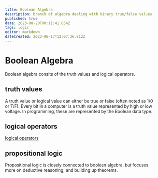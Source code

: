 ```yaml
---
title: Boolean Algebra
description: branch of algebra dealing with binary true/false values
published: true
date: 2023-08-20T00:11:41.854Z
tags: logic
editor: markdown
dateCreated: 2023-06-17T12:07:36.812Z
---
```


# Boolean Algebra

Boolean algebra consits of the truth values and logical operators.

## truth values

A truth value or logical value can either be true or false (often noted as 1/0 or T/F). Every bit in a computer is a truth value represented by high or low voltage. In programming, these are represented by the Boolean data type.

## logical operators

[logical operators](/courses/concepts/logic/logical-operators)

## propositional logic

Propositional logic is closely connected to boolean algebra, but focuses more on deductive reasoning, and building up theorems.